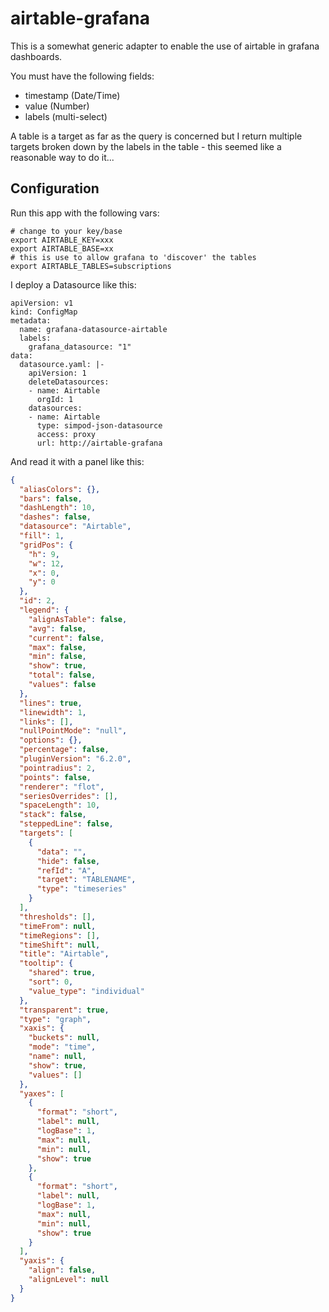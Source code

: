 # airtable-grafana

This is a somewhat generic adapter to enable the use of airtable in grafana
dashboards.

You must have the following fields:

* timestamp (Date/Time)
* value (Number)
* labels (multi-select)

A table is a target as far as the query is concerned but I return multiple
targets broken down by the labels in the table - this seemed like a reasonable
way to do it...

## Configuration

Run this app with the following vars:

```
# change to your key/base
export AIRTABLE_KEY=xxx
export AIRTABLE_BASE=xx
# this is use to allow grafana to 'discover' the tables
export AIRTABLE_TABLES=subscriptions
```

I deploy a Datasource like this:

```
apiVersion: v1
kind: ConfigMap
metadata:
  name: grafana-datasource-airtable
  labels:
    grafana_datasource: "1"
data:
  datasource.yaml: |-
    apiVersion: 1
    deleteDatasources:
    - name: Airtable
      orgId: 1
    datasources:
    - name: Airtable
      type: simpod-json-datasource
      access: proxy
      url: http://airtable-grafana
```

And read it with a panel like this:

```json
{
  "aliasColors": {},
  "bars": false,
  "dashLength": 10,
  "dashes": false,
  "datasource": "Airtable",
  "fill": 1,
  "gridPos": {
    "h": 9,
    "w": 12,
    "x": 0,
    "y": 0
  },
  "id": 2,
  "legend": {
    "alignAsTable": false,
    "avg": false,
    "current": false,
    "max": false,
    "min": false,
    "show": true,
    "total": false,
    "values": false
  },
  "lines": true,
  "linewidth": 1,
  "links": [],
  "nullPointMode": "null",
  "options": {},
  "percentage": false,
  "pluginVersion": "6.2.0",
  "pointradius": 2,
  "points": false,
  "renderer": "flot",
  "seriesOverrides": [],
  "spaceLength": 10,
  "stack": false,
  "steppedLine": false,
  "targets": [
    {
      "data": "",
      "hide": false,
      "refId": "A",
      "target": "TABLENAME",
      "type": "timeseries"
    }
  ],
  "thresholds": [],
  "timeFrom": null,
  "timeRegions": [],
  "timeShift": null,
  "title": "Airtable",
  "tooltip": {
    "shared": true,
    "sort": 0,
    "value_type": "individual"
  },
  "transparent": true,
  "type": "graph",
  "xaxis": {
    "buckets": null,
    "mode": "time",
    "name": null,
    "show": true,
    "values": []
  },
  "yaxes": [
    {
      "format": "short",
      "label": null,
      "logBase": 1,
      "max": null,
      "min": null,
      "show": true
    },
    {
      "format": "short",
      "label": null,
      "logBase": 1,
      "max": null,
      "min": null,
      "show": true
    }
  ],
  "yaxis": {
    "align": false,
    "alignLevel": null
  }
}
```
